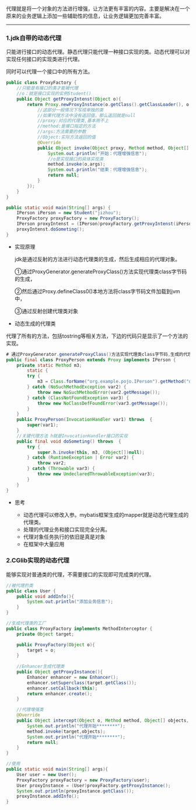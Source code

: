 代理就是将一个对象的方法进行增强，让方法更有丰富的内容。主要是解决在一个原来的业务逻辑上添加一些辅助性的信息，让业务逻辑更加完善丰富。

---

### 1.jdk自带的动态代理

只能进行接口的动态代理。静态代理只能代理一种接口实现的类。动态代理可以对实现任何接口的实现类进行代理。

同时可以代理一个接口中的所有方法。

```java
public class ProxyFactory {
    //只能是有接口的类才能被代理
    //o：就是接口实现的实例Student()
    public Object getProxyIntenst(Object o){
        return Proxy.newProxyInstance(o.getClass().getClassLoader(), o.getClass().getInterfaces(), new InvocationHandler() {
            //这部分一般情况下写成单独的类
            //如果代理方法中没有返回值，那么返回就是null
            //proxy:对应的代理类,基本用不上
            //method:是接口指定的方法
            //args:方法需要的参数
            //Object:实际方法返回的值
            @Override
            public Object invoke(Object proxy, Method method, Object[] args) throws Throwable {
                System.out.println("开始：代理增强信息");
                //o是实现接口的具体实现类
                method.invoke(o,args);
                System.out.println("结束：代理增强信息");
                return null;
            }
        });
    }
}
```

```java
public static void main(String[] args) {
    IPerson iPerson = new Student("jizhou");
    ProxyFactory proxyFactory = new ProxyFactory();
    IPerson proxyIntenst = (IPerson)proxyFactory.getProxyIntenst(iPerson);
    proxyIntenst.doSometing();
}
```

- 实现原理

  jdk是通过反射的方法进行动态代理类的生成，然后生成相应的代理对象。

  ①通过ProxyGenerator.generateProxyClass()方法实现代理类class字节码的生成，

  ②然后通过Proxy.defineClass0()本地方法将class字节码文件加载到jvm中，

  ③通过反射创建代理类对象

- 动态生成的代理类

代理了所有的方法，包括tostring等相关方法，下边的代码只是显示了一个方法的实现。

```java
# 通过ProxyGenerator.generateProxyClass()方法实现代理类class字节码,生成的代理类
public final class ProxyPerson extends Proxy implements IPerson {
    private static Method m3;
        static {
        try {
            m3 = Class.forName("org.example.pojo.IPerson").getMethod("doSometing");
        } catch (NoSuchMethodException var2) {
            throw new NoSuchMethodError(var2.getMessage());
        } catch (ClassNotFoundException var3) {
            throw new NoClassDefFoundError(var3.getMessage());
        }
    }
    public ProxyPerson(InvocationHandler var1) throws  {
        super(var1);
    }
    //关键代理方法 h就是InvocationHandler接口的实现
    public final void doSometing() throws  {
        try {
            super.h.invoke(this, m3, (Object[])null);
        } catch (RuntimeException | Error var2) {
            throw var2;
        } catch (Throwable var3) {
            throw new UndeclaredThrowableException(var3);
        }
    }
}
```

- 思考

  - 动态代理可以修改入参。mybatis框架生成的mapper就是动态代理生成的代理类。
  - 处理的代理业务和接口实现完全分离。
  - 代理对象任务执行的依旧是真是对象
  - 在框架中大量应用

### 2.CGlib实现的动态代理

能够实现对普通类的代理，不需要接口的实现即可完成类的代理。

```java
//被代理的类
public class User {
    public void addInfo(){
        System.out.println("添加业务信息");
    }
}
```

```java
//生成代理类的工厂
public class ProxyFactory implements MethodInterceptor {
    private Object target;

    public ProxyFactory(Object o){
        target = o;
    }
    
    //Enhancer生成代理类
    public Object getProxyInstance(){
        Enhancer enhancer = new Enhancer();
        enhancer.setSuperclass(target.getClass());
        enhancer.setCallback(this);
        return enhancer.create();
    }

    //代理增强类
    @Override
    public Object intercept(Object o, Method method, Object[] objects, MethodProxy methodProxy) throws Throwable {
        System.out.println("代理开始********");
        method.invoke(target,objects);
        System.out.println("代理开始********");
        return null;
    }
}
```

```java
//使用
public static void main(String[] args){
    User user = new User();
    ProxyFactory proxyFactory = new ProxyFactory(user);
    User proxyInstance = (User)proxyFactory.getProxyInstance();
    System.out.println(proxyInstance.getClass());
    proxyInstance.addInfo();
}
```